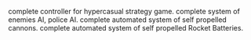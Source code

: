 complete controller for hypercasual strategy game.
complete system of enemies AI, police AI.
complete automated system of self propelled cannons.
complete automated system of self propelled Rocket Batteries.
